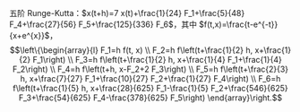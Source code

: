 五阶 $\text{Runge-Kutta}$：$x(t+h)=7 x(t)+\frac{1}{24} F_1+\frac{5}{48} F_4+\frac{27}{56} F_5+\frac{125}{336} F_6$，其中 $f(t,x)=\frac{t-e^{-t}}{x+e^{x}}$， $$\left\{\begin{array}{l}
F_1=h f(t, x) \\
F_2=h f\left(t+\frac{1}{2} h, x+\frac{1}{2} F_1\right) \\
F_3=h f\left(t+\frac{1}{2} h, x+\frac{1}{4} F_1+\frac{1}{4} F_2\right) \\
F_4=h f\left(t+h, x-F_2+2 F_3\right) \\
F_5=h f\left(t+\frac{2}{3} h, x+\frac{7}{27} F_1+\frac{10}{27} F_2+\frac{1}{27} F_4\right) \\
F_6=h f\left(t+\frac{1}{5} h, x+\frac{28}{625} F_1-\frac{1}{5} F_2+\frac{546}{625} F_3+\frac{54}{625} F_4-\frac{378}{625} F_5\right)
\end{array}\right.$$